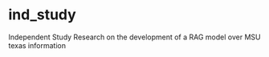 # ind_study
Independent Study Research on the development of a RAG model over MSU texas information
